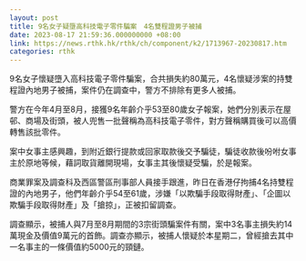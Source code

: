 ```yaml
---
layout: post
title: 9名女子疑墮高科技電子零件騙案　4名雙程證男子被捕
date: 2023-08-17 21:59:36.000000000 +08:00
link: https://news.rthk.hk/rthk/ch/component/k2/1713967-20230817.htm
categories: rthk
---
```


9名女子懷疑墮入高科技電子零件騙案，合共損失約80萬元，4名懷疑涉案的持雙程證內地男子被捕，案件仍在調查中，警方不排除有更多人被捕。

警方在今年4月至8月，接獲9名年齡介乎53至80歲女子報案，她們分別表示在屋邨、商場及街頭，被人兜售一批聲稱為高科技電子零件，對方聲稱購買後可以高價轉售該批零件。

案中女事主感興趣，到附近銀行提款或回家取款後交予騙徒，騙徒收款後吩咐女事主於原地等候，藉詞取貨離開現場，女事主其後懷疑受騙，於是報案。

商業罪案及調查科及西區警區刑事部人員接手跟進，昨日在香港仔拘捕4名持雙程證的內地男子，他們年齡介乎54至61歲，涉嫌「以欺騙手段取得財產」、「企圖以欺騙手段取得財產」及「搶掠」，正被扣留調查。

調查顯示，被捕人與7月至8月期間的3宗街頭騙案件有關，案中3名事主損失約14萬現金及價值9萬元的首飾。調查亦顯示，被捕人懷疑於本星期二，曾經搶去其中一名事主的一條價值約5000元的頸鏈。
